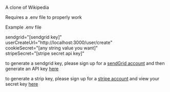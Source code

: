 
A clone of Wikipedia


Requires a .env file to properly work

Example .env file <br>

  sendgrid="[sendgrid key]" <br>
  userCreateUrl="http://localhost:3000/user/create" <br>
  cookieSecret="[any string value you want]" <br>
  stripeSecret="[stripe secret api key]"

to generate a sendgrid key, please sign up for a [sendGrid account](https://sendgrid.com/) and then generate an API key [here](https://app.sendgrid.com/settings/api_keys)
<br>

to generate a strip key, please sign up for a [stripe account](https://stripe.com/) and view your secret key [here](https://dashboard.stripe.com/account/apikeys)
